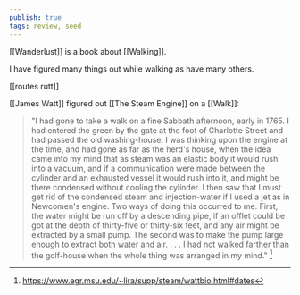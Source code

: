 ```yaml
---
publish: true
tags: review, seed
---
```

[[Wanderlust]] is a book about [[Walking]].

I have figured many things out while walking as have many others.

[[routes rutt]]

[[James Watt]] figured out  [[The Steam Engine]] on a [[Walk]]:
>  "I had gone to take a walk on a fine Sabbath afternoon, early in 1765. I had entered the green by the gate at the foot of Charlotte Street and had passed the old washing-house. I was thinking upon the engine at the time, and had gone as far as the herd's house, when the idea came into my mind that as steam was an elastic body it would rush into a vacuum, and if a communication were made between the cylinder and an exhausted vessel it would rush into it, and might be there condensed without cooling the cylinder. I then saw that I must get rid of the condensed steam and injection-water if I used a jet as in Newcomen's engine. Two ways of doing this occurred to me. First, the water might be run off by a descending pipe, if an offlet could be got at the depth of thirty-five or thirty-six feet, and any air might be extracted by a small pump. The second was to make the pump large enough to extract both water and air. . . . I had not walked farther than the golf-house when the whole thing was arranged in my mind." [^1]

[^1]: https://www.egr.msu.edu/~lira/supp/steam/wattbio.html#dates
